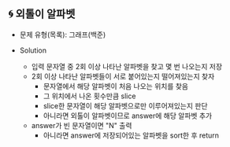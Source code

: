 ## 🌀 외톨이 알파벳

- 문제 유형(목록): 그래프(백준)

- Solution

  - 입력 문자열 중 2회 이상 나타난 알파벳을 찾고 몇 번 나오는지 저장
  - 2회 이상 나타난 알파벳들이 서로 붙어있는지 떨어져있는지 찾자
    - 문자열에서 해당 알파벳이 처음 나오는 위치를 찾음
    - 그 위치에서 나온 횟수만큼 slice
    - slice한 문자열이 해당 알파벳으로만 이루어져있는지 판단
    - 아니라면 외톨이 알파벳이므로 answer에 해당 알파벳 추가
  - answer가 빈 문자열이면 "N" 출력
    - 아니라면 answer에 저장되어있는 알파벳을 sort한 후 return
